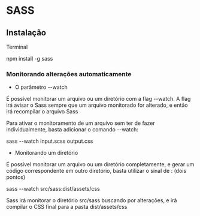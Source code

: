 # SASS

## Instalação 

Terminal 

npm install -g sass


### Monitorando alterações automaticamente

- O parâmetro --watch

É possível monitorar um arquivo ou um diretório com a flag --watch. A flag irá avisar o Sass sempre que um arquivo monitorado for alterado, e então irá recompilar o arquivo Sass 

Para ativar o monitoramento de um arquivo sem ter de fazer individualmente, basta adicionar o comando --watch: 

sass --watch input.scss output.css 


- Monitorando um diretório 

É possível monitorar um arquivo ou um diretório completamente, e gerar um código correspondente em outro diretório,  basta utilizar o sinal de : (dois pontos)

sass --watch src/sass:dist/assets/css

Sass irá monitorar o diretório src/sass buscando por alterações, e irá compilar o CSS final para a pasta 
dist/assets/css


